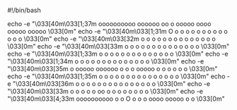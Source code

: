 

#!/bin/bash



echo -e "\033[40m\033[1;37m      oooooooooo   oooooo  oo         o  ooooo  oooo      ooooo  ooooo   \033[0m"
echo -e "\033[40m\033[1;31m      O            o    o  o o        o  o   o  o   o     o   o  o   o   \033[0m"
echo -e "\033[40m\033[32m      o            o    o  o  o       o  o   o  o    o    o   o  o   o   \033[0m"
echo -e "\033[40m\033[33m      o            o    o  o   o      o  o   o  o     o   o   o  o   o   \033[0m"
echo -e "\033[40m\033[1;33m      o            o    o  o    o     o  o   o  o      o  o   o  o  o    \033[0m"
echo -e "\033[40m\033[1;34m      o            o    o  o     o    o  o   o  o      o  o   o  o o     \033[0m"
echo -e "\033[40m\033[35m      o    ooooo   oooooo  o      o   o  ooooo  o      o  o   o  o  o    \033[0m"
echo -e "\033[40m\033[1;35m      o        o   o    o  o       o  o  o   o  o     o   o   o  o   o   \033[0m"
echo -e "\033[40m\033[36m      o        o   o    o  o        o o  o   o  o    o    o   o  o    o  \033[0m"
echo -e "\033[40m\033[33m      o        o   o    o  o         oo  o   o  o   o     o   o  o    o  \033[0m"
echo -e "\033[40m\033[4;33m      oooooooooo   o    o  O          o  o   o  oooo      ooooo  o    o  \033[0m"




